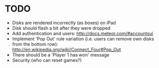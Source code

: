 TODO
====
  * Disks are rendered incorrectly (as boxes) on iPad
  * Disk should flash a bit after they were dropped
  * Add authentication and users: <http://docs.meteor.com/#accountsui>
  * Implement 'Pop Out' rule variation (i.e. users can remove own disks from the bottom row): <http://en.wikipedia.org/wiki/Connect_Four#Pop_Out>
  * There should be a 'Player 1 has won' message
  * Security (who can reset games?)